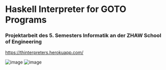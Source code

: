 # Haskell Interpreter for GOTO Programs 
### Projektarbeit des 5. Semesters Informatik an der ZHAW School of Engineering
https://thinterpreters.herokuapp.com/ 
 
![image](https://user-images.githubusercontent.com/61545926/152895710-91691f11-25ef-4935-b4d9-fd948de3caa2.png)
![image](https://user-images.githubusercontent.com/61545926/153023776-99379bfa-9d9a-4690-bc2e-89c1d3f909f6.png)
